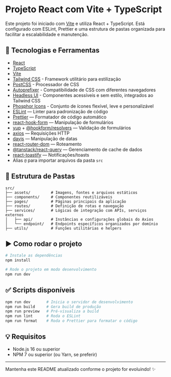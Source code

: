 # Projeto React com Vite + TypeScript

Este projeto foi iniciado com [Vite](https://vitejs.dev/) e utiliza React + TypeScript. Está configurado com ESLint, Prettier e uma estrutura de pastas organizada para facilitar a escalabilidade e manutenção.

## 🚀 Tecnologias e Ferramentas

- [React](https://reactjs.org/)
- [TypeScript](https://www.typescriptlang.org/)
- [Vite](https://vitejs.dev/)
- [Tailwind CSS](https://tailwindcss.com/) - Framework utilitário para estilização
- [PostCSS](https://postcss.org/) - Processador de CSS
- [Autoprefixer](https://github.com/postcss/autoprefixer) - Compatibilidade de CSS com diferentes navegadores
- [Headless UI](https://headlessui.com/) - Componentes acessíveis e sem estilo, integrados ao Tailwind CSS
- [Phosphor Icons](https://phosphoricons.com/) - Conjunto de ícones flexível, leve e personalizável
- [ESLint](https://eslint.org/) — Linter para padronização de código
- [Prettier](https://prettier.io/) — Formatador de código automático
- [react-hook-form](https://react-hook-form.com/) — Manipulação de formulários
- [yup](https://github.com/jquense/yup) + [@hookform/resolvers](https://react-hook-form.com/get-started#SchemaValidation) — Validação de formulários
- [axios](https://axios-http.com/) — Requisições HTTP
- [dayjs](https://day.js.org/) — Manipulação de datas
- [react-router-dom](https://reactrouter.com/) — Roteamento
- [@tanstack/react-query](https://tanstack.com/query/latest) — Gerenciamento de cache de dados
- [react-toastify](https://fkhadra.github.io/react-toastify/) — Notificações/toasts
- Alias `@` para importar arquivos da pasta `src`

## 📁 Estrutura de Pastas

```
src/
├── assets/         # Imagens, fontes e arquivos estáticos
├── components/     # Componentes reutilizáveis
├── pages/          # Páginas principais da aplicação
├── routes/         # Definição de rotas e navegação
├── services/       # Lógicas de integração com APIs, serviços externos
│   ├── api/        # Instâncias e configurações globais do Axios
│   └── endpoint/   # Endpoints específicos organizados por domínio
├── utils/          # Funções utilitárias e helpers
```

## ▶️ Como rodar o projeto

```bash
# Instale as dependências
npm install

# Rode o projeto em modo desenvolvimento
npm run dev
```

## ✅ Scripts disponíveis

```bash
npm run dev       # Inicia o servidor de desenvolvimento
npm run build     # Gera build de produção
npm run preview   # Pré-visualiza a build
npm run lint      # Roda o ESLint
npm run format    # Roda o Prettier para formatar o código
```

## 💡 Requisitos

- Node.js 16 ou superior
- NPM 7 ou superior (ou Yarn, se preferir)

---

Mantenha este README atualizado conforme o projeto for evoluindo! ✨
